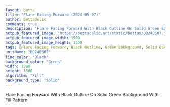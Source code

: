 ```yaml
---
layout: betta
title: "Flare Facing Forward (2024-05-07)"
author: Bettadelic
comments: true
description: "Flare Facing Forward With Black Outline On Solid Green Background With Fill Pattern."
actpub_featured_image: "https://bettadelic.art/static/bettas/BD240507.jpg"
actpub_featured_image_width: 1500
actpub_featured_image_height: 1500
tags: [Flare Facing Forward, Black Outline, Green Background, Solid Background Pattern, Fill Pattern, May 2024]
unitName: "BD240507"
line_color: "Black"
background_color: "Green"
width: 1500
height: 1500
algorithm: "Fill"
background_type: "Solid"
---
```


Flare Facing Forward With Black Outline On Solid Green Background With Fill Pattern.
